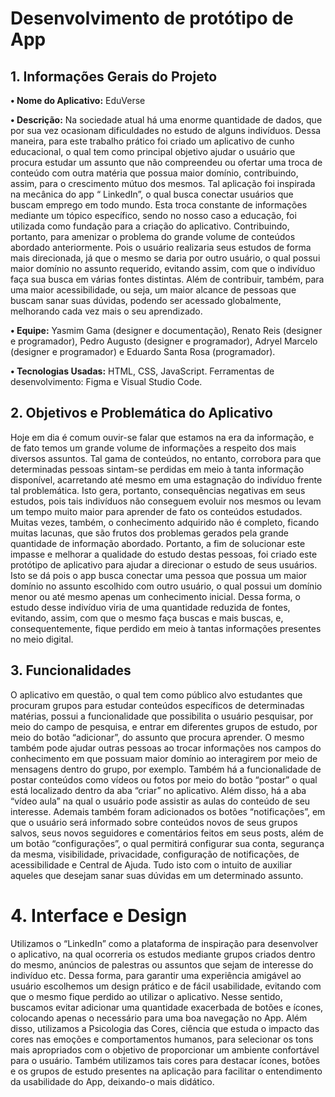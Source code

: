 # Desenvolvimento de protótipo de App
## 1. Informações Gerais do Projeto
**•	Nome do Aplicativo:** EduVerse

**•	Descrição:** Na sociedade atual há uma enorme quantidade de dados, que por sua vez ocasionam dificuldades no estudo de alguns indivíduos. Dessa maneira, para este trabalho prático foi criado um aplicativo de cunho educacional, o qual tem como principal objetivo ajudar o usuário que procura estudar um assunto que não compreendeu ou ofertar uma troca de conteúdo com outra matéria que possua maior domínio, contribuindo, assim, para o crescimento mútuo dos mesmos. 
 Tal aplicação foi inspirada na mecânica do app “ LinkedIn”, o qual busca conectar usuários que buscam emprego em todo mundo. Esta troca constante de informações mediante um tópico específico, sendo no nosso caso a educação, foi utilizada como fundação para a criação do aplicativo. Contribuindo, portanto, para amenizar o problema do grande volume de conteúdos abordado anteriormente. Pois o usuário realizaria seus estudos de forma mais direcionada, já que o mesmo se daria por outro usuário, o qual possui maior domínio no assunto requerido, evitando assim, com que o indivíduo faça sua busca em várias fontes distintas. Além de contribuir, também, para uma maior acessibilidade, ou seja, um maior alcance de pessoas que buscam sanar suas dúvidas, podendo ser acessado globalmente, melhorando cada vez mais o seu aprendizado.
 
**•	Equipe:** Yasmim Gama (designer e documentação), Renato Reis (designer e programador), Pedro Augusto (designer e programador), Adryel Marcelo (designer e programador) e Eduardo Santa Rosa (programador).

**•	Tecnologias Usadas:** HTML, CSS, JavaScript. Ferramentas de desenvolvimento: Figma e Visual Studio Code.

## 2. Objetivos e Problemática do Aplicativo
Hoje em dia é comum ouvir-se falar que estamos na era da informação, e de fato temos um grande volume de informações a respeito dos mais diversos assuntos. Tal gama de conteúdos, no entanto, corrobora para que determinadas pessoas sintam-se perdidas em meio à tanta informação disponível, acarretando até mesmo em uma estagnação do indivíduo frente tal problemática. Isto gera, portanto, consequências negativas em seus estudos, pois tais indivíduos não conseguem evoluir nos mesmos ou levam um tempo muito maior para aprender de fato os conteúdos estudados. Muitas vezes, também, o conhecimento adquirido não é completo, ficando muitas lacunas, que são frutos dos problemas gerados pela grande quantidade de informação abordado.
 Portanto, a fim de solucionar este impasse e melhorar a qualidade do estudo destas pessoas, foi criado este protótipo de aplicativo para ajudar a direcionar o estudo de seus usuários. Isto se dá pois o app busca conectar uma pessoa que possua um maior domínio no assunto escolhido com outro usuário, o qual possui um domínio menor ou até mesmo apenas um conhecimento inicial. Dessa forma, o estudo desse indivíduo viria de uma quantidade reduzida de fontes, evitando, assim, com que o mesmo faça buscas e mais buscas, e, consequentemente, fique perdido em meio à tantas informações presentes no meio digital. 

## 3. Funcionalidades
O aplicativo em questão, o qual tem como público alvo estudantes que procuram grupos para estudar conteúdos específicos de determinadas matérias, possui a funcionalidade que possibilita o usuário pesquisar, por meio do campo de pesquisa, e entrar em diferentes grupos de estudo, por meio do botão “adicionar”, do assunto que procura aprender. O mesmo também pode ajudar outras pessoas ao trocar informações nos campos do conhecimento em que possuam maior domínio ao interagirem por meio de mensagens dentro do grupo, por exemplo. Também há a funcionalidade de postar conteúdos como vídeos ou fotos por meio do botão “postar” o qual está localizado dentro da aba “criar” no aplicativo. Além disso, há a aba “vídeo aula” na qual o usuário pode assistir as aulas do conteúdo de seu interesse. Ademais também foram adicionados os botões “notificações”, em que o usuário será informado sobre conteúdos novos de seus grupos salvos, seus novos seguidores e comentários feitos em seus posts, além de um botão “configurações”, o qual permitirá configurar sua conta, segurança da mesma, visibilidade, privacidade, configuração de notificações, de acessibilidade e Central de Ajuda.  Tudo isto com o intuito de auxiliar aqueles que desejam sanar suas dúvidas em um determinado assunto. 

# 4. Interface e Design
Utilizamos o “LinkedIn” como a plataforma de inspiração para desenvolver o aplicativo, na qual ocorreria os estudos mediante grupos criados dentro do mesmo, anúncios de palestras ou assuntos que sejam de interesse do indivíduo etc. Dessa forma, para garantir uma experiência amigável ao usuário escolhemos um design prático e de fácil usabilidade, evitando com que o mesmo fique perdido ao utilizar o aplicativo. Nesse sentido, buscamos evitar adicionar uma quantidade exacerbada de botões e ícones, colocando apenas o necessário para uma boa navegação no App.  Além disso, utilizamos a Psicologia das Cores, ciência que estuda o impacto das cores nas emoções e comportamentos humanos, para selecionar os tons mais apropriados com o objetivo de proporcionar um ambiente confortável para o usuário. Também utilizamos tais cores para destacar ícones, botões e os grupos de estudo presentes na aplicação para facilitar o entendimento da usabilidade do App, deixando-o mais didático.
